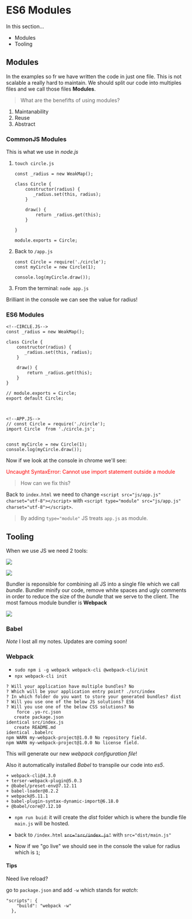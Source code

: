 # ES6 Modules

In this section...

- Modules
- Tooling


## Modules

In the examples so fr we have written the code in just one file. This is not scalable a really hard to maintain. We should split our code into multiples files and we call those files **Modules**.

>What are the benefifts of using modules?

1. Maintanability
2. Reuse
3. Abstract

### CommonJS Modules 

This is what we use in *node.js*

1. `touch circle.js`

	```
	const _radius = new WeakMap();
	
	class Circle {
	    constructor(radius) {
	       _radius.set(this, radius);
	    }
	
	    draw() {
	        return _radius.get(this);
	    }
	
	}
	
	module.exports = Circle;
	```


2. Back to `/app.js`

	```
	const Circle = require('./circle');
	const myCircle = new Circle(1);
	
	console.log(myCircle.draw());
	```

3. From the terminal: `node app.js`

Brilliant in the console we can see the value for radius!

### ES6 Modules

```
<!--CIRCLE.JS-->
const _radius = new WeakMap();

class Circle {
    constructor(radius) {
       _radius.set(this, radius);
    }

    draw() {
        return _radius.get(this);
    }
}

// module.exports = Circle;
export default Circle;



<!--APP.JS-->
// const Circle = require('./circle');
import Circle  from './circle.js';


const myCircle = new Circle(1);
console.log(myCircle.draw());
```

Now if we look at the console in chrome we'll see: 
<p style="color:red">Uncaught SyntaxError: Cannot use import statement outside a module</p>

>How can we fix this?

Back to `index.html` we need to change `<script src="js/app.js" charset="utf-8"></script>` with 
`<script type="module" src="js/app.js" charset="utf-8"></script>`.

>By adding `type="module"` JS treats `app.js` as module.



## Tooling

When we use JS we need 2 tools:

![](https://www.dropbox.com/s/h7gdcy5f7d3hzof/Screenshot%202020-12-29%20at%2019.54.26%20%282%29.png?raw=1)

![](https://www.dropbox.com/s/6fom6oyxs8syi8m/Screenshot%202020-12-29%20at%2019.55.34%20%282%29.png?raw=1)

Bundler is reponsible for combining all JS into a single file which we call *bundle*. Bundler minify our code, remove white spaces and ugly comments in order to reduce the size of the *bundle* that we serve to the client. The most famous module bundler is **Webpack** 

![](https://www.dropbox.com/s/5s4k2xl5t5piboa/Screenshot%202020-12-29%20at%2019.56.33%20%282%29.png?raw=1)

### Babel

*Note* I lost all my notes. Updates are coming soon!

### Webpack

- `sudo npm i -g webpack webpack-cli @webpack-cli/init`
- `npx webpack-cli init`

```
? Will your application have multiple bundles? No
? Which will be your application entry point? ./src/index
? In which folder do you want to store your generated bundles? dist
? Will you use one of the below JS solutions? ES6
? Will you use one of the below CSS solutions? No
    force .yo-rc.json
   create package.json
identical src/index.js
   create README.md
identical .babelrc
npm WARN my-webpack-project@1.0.0 No repository field.
npm WARN my-webpack-project@1.0.0 No license field.

```

This will generate our new *webpack configuration file*!

Also it automatically installed *Babel* to transpile our code into *es5*. 

```
+ webpack-cli@4.3.0
+ terser-webpack-plugin@5.0.3
+ @babel/preset-env@7.12.11
+ babel-loader@8.2.2
+ webpack@5.11.1
+ babel-plugin-syntax-dynamic-import@6.18.0
+ @babel/core@7.12.10

```

- `npm run buid`: it will create the *dist* folder which is where the bundle file `main.js` will be hosted.

- back to `/index.html` <s>`src="src/index.js"`</s> with `src="dist/main.js"`

- Now if we "go live" we should see in the console the value for radius which is `1`;



#### Tips

Need live reload?

go to `package.json` and add `-w` which stands for *watch*:

```
"scripts": {
    "build": "webpack -w"
  },
```





















